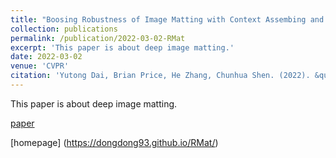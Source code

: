```yaml
---
title: "Boosing Robustness of Image Matting with Context Assembing and Strong Data Augmentation"
collection: publications
permalink: /publication/2022-03-02-RMat
excerpt: 'This paper is about deep image matting.'
date: 2022-03-02
venue: 'CVPR'
citation: 'Yutong Dai, Brian Price, He Zhang, Chunhua Shen. (2022). &quot;Boosing Robustness of Image Matting with Context Assembing and Strong Data Augmentation.&quot; <i>CVPR</i>. 2022.'
---
```

This paper is about deep image matting.

[paper](https://openaccess.thecvf.com/content/CVPR2022/papers/Dai_Boosting_Robustness_of_Image_Matting_With_Context_Assembling_and_Strong_CVPR_2022_paper.pdf)

[homepage]
(https://dongdong93.github.io/RMat/)



